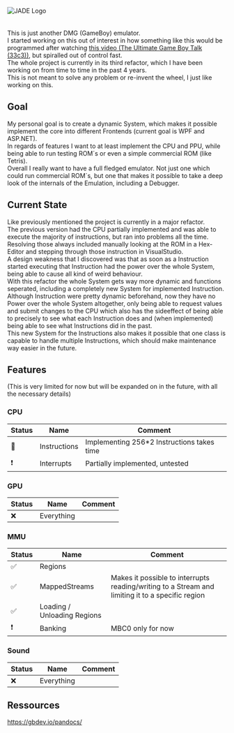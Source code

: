 ![JADE Logo](https://user-images.githubusercontent.com/3627916/162974413-7de6a7b1-2540-4c2d-b275-ea4382ec0f8c.png)<br />
<br /><br />
This is just another DMG (GameBoy) emulator.<br />
I started working on this out of interest in how something like this would be programmed after watching [this video (The Ultimate Game Boy Talk (33c3))](https://www.youtube.com/watch?v=HyzD8pNlpwI "this video"), but spiralled out of control fast.<br />
The whole project is currently in its third refactor, which I have been working on from time to time in the past 4 years.<br />
This is not meant to solve any problem or re-invent the wheel, I just like working on this.<br />

## Goal
My personal goal is to create a dynamic System, which makes it possible implement the core into different Frontends (current goal is WPF and ASP.NET).<br />
In regards of features I want to at least implement the CPU and PPU, while being able to run testing ROM´s or even a simple commercial ROM (like Tetris).<br />
Overall I really want to have a full fledged emulator. Not just one which could run commercial ROM´s, but one that makes it possible to take a deep look of the internals of the Emulation, including a Debugger.<br />

## Current State
Like previously mentioned the project is currently in a major refactor.<br />
The previous version had the CPU partially implemented and was able to execute the majority of instructions, but ran into problems all the time. <br />
Resolving those always included manually looking at the ROM in a Hex-Editor and stepping through those instruction in VisualStudio. <br />
A design weakness that I discovered was that as soon as a Instruction started executing that Instruction had the power over the whole System, being able to cause all kind of weird behaviour.<br />
With this refactor the whole System gets way more dynamic and functions seperated, including a completely new System for implemented Instruction. <br />
Although Instruction were pretty dynamic beforehand, now they have no Power over the whole System altogether, only being able to request values and submit changes to the CPU which also has the sideeffect of being able to precisely to see what each Instruction does and (when implemented) being able to see what Instructions did in the past.<br />
This new System for the Instructions also makes it possible that one class is capable to handle multiple Instructions, which should make maintenance way easier in the future.<br />

## Features
(This is very limited for now but will be expanded on in the future, with all the necessary details)

### CPU
| Status | Name | Comment |
| ------------ | ------------ | ------------ |
| :construction: | Instructions | Implementing 256*2 Instructions takes time |
| :heavy_exclamation_mark: | Interrupts | Partially implemented, untested |

### GPU
| Status | Name | Comment |
| ------------ | ------------ | ------------ |
| :x: | Everything |   |

### MMU
| Status | Name | Comment |
| ------------ | ------------ | ------------ |
| :white_check_mark: | Regions |  |
| :white_check_mark: | MappedStreams | Makes it possible to interrupts reading/writing to a Stream and limiting it to a specific region
| :white_check_mark: | Loading / Unloading Regions |  |
| :heavy_exclamation_mark: | Banking | MBC0 only for now

### Sound
| Status | Name | Comment |
| ------------ | ------------ | ------------ |
| :x: | Everything |   |

## Ressources
https://gbdev.io/pandocs/
